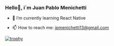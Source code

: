### Hello👋, i´m Juan Pablo Menichetti 

- 🌱 I’m currently learning React Native

- 📫 How to reach me: jpmenichetti13@gmail.com

[![trophy](https://github-profile-trophy.vercel.app/JuanMeni=ryo-ma)](https://github.com/ryo-ma/github-profile-trophy)

<!--
**JuanMeni/JuanMeni** is a ✨ _special_ ✨ repository because its `README.md` (this file) appears on your GitHub profile.

Here are some ideas to get you started:

- 🔭 I’m currently working on ...
- 🌱 I’m currently learning ...
- 👯 I’m looking to collaborate on ...
- 🤔 I’m looking for help with ...
- 💬 Ask me about ...
- 📫 How to reach me: ...
- 😄 Pronouns: ...
- ⚡ Fun fact: ...
-->
